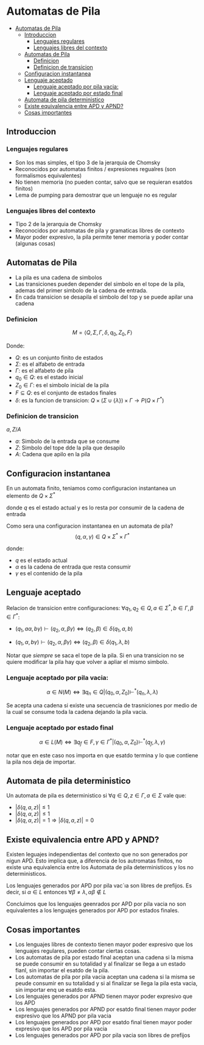 # Automatas de Pila

- [Automatas de Pila](#automatas-de-pila)
  - [Introduccion](#introduccion)
    - [Lenguajes regulares](#lenguajes-regulares)
    - [Lenguajes libres del contexto](#lenguajes-libres-del-contexto)
  - [Automatas de Pila](#automatas-de-pila-1)
    - [Definicion](#definicion)
    - [Definicion de transicion](#definicion-de-transicion)
  - [Configuracion instantanea](#configuracion-instantanea)
  - [Lenguaje aceptado](#lenguaje-aceptado)
    - [Lenguaje aceptado por pila vacia:](#lenguaje-aceptado-por-pila-vacia)
    - [Lenguaje aceptado por estado final](#lenguaje-aceptado-por-estado-final)
  - [Automata de pila deterministico](#automata-de-pila-deterministico)
  - [Existe equivalencia entre APD y APND?](#existe-equivalencia-entre-apd-y-apnd)
  - [Cosas importantes](#cosas-importantes)

## Introduccion


### Lenguajes regulares

- Son los mas simples, el tipo 3 de la jerarquia de Chomsky
- Reconocidos por automatas finitos / expresiones regualres (son formalismos equivalentes)
- No tienen memoria (no pueden contar, salvo que se requieran esatdos finitos)
- Lema de pumping para demostrar que un lenguaje no es regular

### Lenguajes libres del contexto

- Tipo 2 de la jerarquia de Chomsky
- Reconocidos por automatas de pila y gramaticas libres de contexto
- Mayor poder expresivo, la pila permite tener memoria y poder contar (algunas cosas)

## Automatas de Pila

- La pila es una cadena de simbolos
- Las transiciones pueden depender del simbolo en el tope de la pila, ademas del primer simbolo de la cadena de entrada.
- En cada transicion se desapila el simbolo del top y se puede apilar una cadena

### Definicion

$$M = \langle Q,\Sigma, \Gamma, \delta, q_0, Z_0, F \rangle$$

Donde:

- $Q$: es un conjunto finito de estados 
- $\Sigma$: es el alfabeto de entrada 
- $\Gamma$: es el alfabeto de pila
- $q_0 \in Q$: es el estado inicial 
- $Z_0 \in \Gamma$: es el simbolo inicial de la pila 
- $F \subseteq Q$: es el conjunto de estados finales 
- $\delta$: es la funcion de transicion: $Q \times (\Sigma \cup \{\lambda\}) \times \Gamma \to P(Q \times \Gamma^*)$

### Definicion de transicion

$a, Z / A$

- $a$: Simbolo de la entrada que se consume
- $Z$: Simbolo del tope dde la pila que desapilo
- $A$: Cadena que apilo en la pila

## Configuracion instantanea

En un automata finito, teniamos como configuracion instantanea un elemento de $Q \times \Sigma^*$

donde $q$ es el estado actual y es lo resta por consumir de la cadena de entrada

Como sera una configuracion instantanea en un automata de pila?
$$(q,\alpha, \gamma) \in Q \times \Sigma^* \times \Gamma^*$$

donde:
- $q$ es el estado actual
- $\alpha$ es la cadena de entrada que resta consumir
- $\gamma$ es el contenido de la pila

## Lenguaje aceptado 

Relacion de transicion entre configuraciones:
$\forall q_1, q_2 \in Q, a \in \Sigma^*, b \in \Gamma, \beta \in \Gamma^*$:
- $(q_1, a \alpha, b \gamma) \vdash (q_2, \alpha, \beta \gamma) \Leftrightarrow (q_2, \beta) \in \delta(q_1, a, b)$
 
- $(q_1, \alpha, b \gamma) \vdash (q_2, \alpha, \beta \gamma) \Leftrightarrow (q_2, \beta) \in \delta(q_1, \lambda, b)$

Notar que _siempre_ se saca el tope de la pila. Si en una transicion no se quiere modificar la pila hay que volver a apliar el mismo simbolo.

### Lenguaje aceptado por pila vacia:

$$\alpha \in N(M) \Leftrightarrow \exists q_n \in Q | (q_0, \alpha, Z_0) \vdash^* (q_n , \lambda, \lambda)$$

Se acepta una cadena si existe una secuencia de trasniciones por medio de la cual se consume toda la cadena dejando la pila vacia.


### Lenguaje aceptado por estado final

$$\alpha \in L(M) \Leftrightarrow \exists q_f \in F , \gamma \in \Gamma^* | (q_0, \alpha, Z_0) \vdash^* (q_f , \lambda, \gamma)$$

notar que en este caso nos importa en que esatdo termina y lo que contiene la pila nos deja de importar.


## Automata de pila deterministico

Un automata de pila es deterministico si $\forall q \in Q, z \in \Gamma, a \in \Sigma$ vale que:

- $|\delta(q, a , z)| \leq 1$
- $|\delta(q, \alpha, z)| \leq 1$
- $|\delta(q, \alpha, z)| = 1 \Rightarrow |\delta(q, a , z)| = 0$


## Existe equivalencia entre APD y APND?

Existen leguajes independientas del contexto que no son generados por nigun APD. Esto implica que, a diferencia de los autromatas finitos, no existe una equivalencia entre los Automata de pila deterministicos y los no deterministicos.

Los lenguajes generados por APD por pila vac´ıa son libres
de prefijos. Es decir, si $\alpha \in L$ entonces $\forall \beta \neq \lambda, \alpha \beta \notin L$

Concluimos que los lenguajes geenrados por APD por pila vacia no son equivalentes a los lenguajes generados por APD por estados finales.

## Cosas importantes 

- Los lenguajes libres de contexto tienen mayor poder expresivo que los lenguajes regulares, pueden contar ciertas cosas.
- Los automatas de pila por estado final aceptan una cadena si la misma se puede consumir en su totalidad y al finalizar se llega a un estado fianl, sin importar el esatdo de la pila.
- Los automatas de pila por pila vacia aceptan una cadena si la misma se peude consumir en su totalidad y si al finalizar se llega la pila esta vacia, sin importar enq ue esatdo esta.
- Los lenguajes generados por APND tienen mayor poder expresivo que los APD
- Los lenguajes generados por APND por esatdo final tienen mayor poder expresivo que los APND por pila vacia
- Los lenguajes generados por APD por esatdo final tienen mayor poder expresivo que los APD por pila vacia
- Los lenguajes generados por APD por pila vacia son libres de prefijos